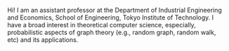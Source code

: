 Hi! I am an assistant professor at the Department of Industrial Engineering and Economics, School of Engineering, Tokyo Institute of Technology.
I have a broad interest in theoretical computer science, especially, probabilistic aspects of graph theory (e.g., random graph, random walk, etc) and its applications.
